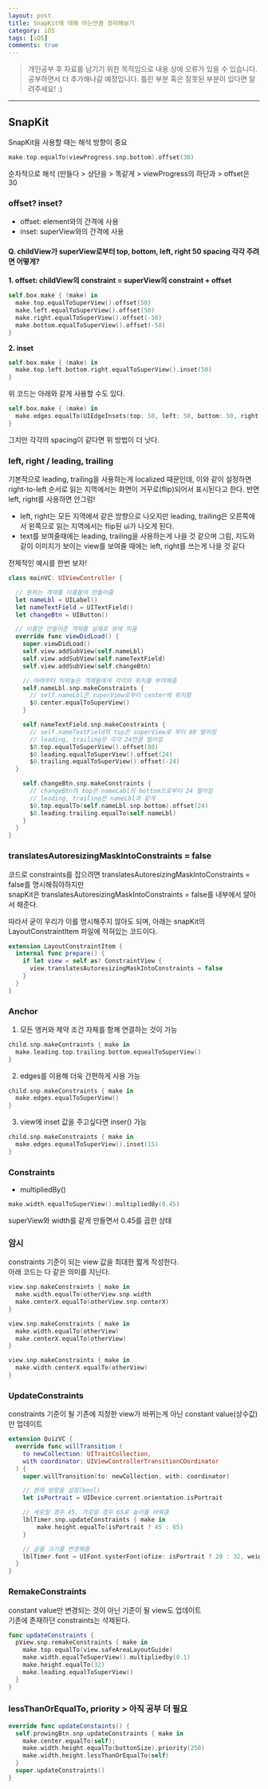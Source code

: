 ```yaml
---
layout: post
title: SnapKit에 대해 아는만큼 정리해보기 
category: iOS
tags: [iOS]
comments: true
---
```


> 개인공부 후 자료를 남기기 위한 목적임으로 내용 상에 오류가 있을 수 있습니다.    
공부하면서 더 추가해나갈 예정입니다. 틀린 부분 혹은 잘못된 부분이 있다면 알려주세요! :) 

<hr>

## SnapKit

SnapKit을 사용할 때는 해석 방향이 중요

```swift
make.top.equalTo(viewProgress.snp.bottom).offset(30)
```
순차적으로 해석 (만들다 > 상단을 > 똑같게 > viewProgress의 하단과 > offset은 30


### offset? inset?

- offset: element와의 간격에 사용
- inset: superView와의 간격에 사용

#### Q. childView가 superView로부터 top, bottom, left, right 50 spacing 각각 주려면 어떻게?

**1. offset: childView의 constraint = superView의 constraint + offset**

```swift 
self.box.make { (make) in 
  make.top.equalToSuperView().offset(50)
  make.left.equalToSuperView().offset(50)
  make.right.equalToSuperView().offset(-50)
  make.bottom.equalToSuperView().offset(-50)
}
```

**2. inset**

```swift 
self.box.make { (make) in
  make.top.left.bottom.right.equalToSuperView().inset(50)
}
```

위 코드는 아래와 같게 사용할 수도 있다.

```swift
self.box.make { (make) in
  make.edges.equalTo(UIEdgeInsets(top: 50, left: 50, bottom: 50, right: 50))
}
```
그치만 각각의 spacing이 같다면 위 방법이 더 낫다.


### left, right / leading, trailing 

기본적으로 leading, trailing을 사용하는게 localized 때문인데, 이와 같이 설정하면 right-to-left 순서로 읽는 지역에서는 화면이 거꾸로(flip)되어서 표시된다고 한다. 반면 left, right를 사용하면 안그럼!

- left, right는 모든 지역에서 같은 방향으로 나오지만 leading, trailing은 오른쪽에서 왼쪽으로 읽는 지역에서는 flip된 ui가 나오게 된다.
- text를 보여줄때에는 leading, trailing을 사용하는게 나을 것 같으며 그림, 지도와 같이 이미지가 보이는 view를 보여줄 때에는 left, right를 쓰는게 나을 것 같다

전체적인 예시를 한번 보자!

```swift
class mainVC: UIViewController {

  // 원하는 객채를 이름붙여 만들어줌 
  let nameLbl = UILabel()
  let nameTextField = UITextField()
  let changeBtn = UIButton()

  // 이름만 만들어준 객체를 실제로 뷰에 띄움 
  override func viewDidLoad() {
    super.viewDidLoad()
    self.view.addSubView(self.nameLbl)
    self.view.addSubView(self.nameTextField)
    self.view.addSubView(self.changeBtn)

    // 아래부터 띄워놓은 객체들에게 각각의 위치를 부여해줌
    self.nameLbl.snp.makeConstraints {
      // self.nameLbl은 superView로부터 center에 위치함 
      $0.center.equalToSuperView()
    }

    self.nameTextField.snp.makeConstraints {
      // self.nameTextField의 top은 superView로 부터 80 떨어짐
      // leading, trailing은 각각 24만큼 떨어짐 
      $0.top.equalToSuperView().offset(80)
      $0.leading.equalToSuperView().offset(24)
      $0.trailing.equalToSuperView().offset(-24)
  }

    self.changeBtn.snp.makeConstraints {
      // changeBtn의 top은 nameLabl의 bottom으로부터 24 떨어짐
      // leading, trailing은 nameLbl과 같게
      $0.top.equalTo(self.nameLbl.snp.bottom).offset(24)
      $0.leading.trailing.equalTo(self.nameLbl)
    }
  }
}
```


### translatesAutoresizingMaskIntoConstraints = false

코드로 constraints를 잡으려면 translatesAutoresizingMaskIntoConstraints = false를 명시해줘야하지만 <br>
snapKit은 translatesAutoresizingMaskIntoConstraints = false를 내부에서 알아서 해준다.

따라서 굳이 우리가 이를 명시해주지 않아도 되며, 아래는 snapKit의 LayoutConstraintItem 파일에 적혀있는 코드이다.

```swift 
extension LayoutConstraintItem {
  internal func prepare() {
    if let view = self as? ConstraintView {
      view.translatesAutoresizingMaskIntoConstraints = false
    }
  }
}
```


### Anchor

1. 모든 앵커와 제약 조건 자체를 함께 연결하는 것이 가능

```swift 
child.snp.makeContraints { make in 
  make.leading.top.trailing.bottom.equealToSuperView()
}
```

2. edges를 이용해 더욱 간편하게 사용 가능

```swift 
child.snp.makeConstraints { make in 
  make.edges.equalToSuperView()
}
```

3. view에 inset 값을 주고싶다면 inser() 가능

```swift 
child.snp.makeConstraints { make in 
  make.edges.equealToSuperView().inset(15)
}
```


### Constraints 

- multipliedBy()

```swift 
make.width.equalToSuperView().multipliedBy(0.45)
```
superView와 width를 같게 만들면서 0.45를 곱한 상태 


### 암시

constraints 기준이 되는 view 값을 최대한 짧게 작성한다.<br>
아래 코드는 다 같은 의미를 지닌다.

```swift 
view.snp.makeConstraints { make in 
  make.width.equalTo(otherView.snp.width
  make.centerX.equalTo(otherView.snp.centerX)
}

view.snp.makeConstraints { make in 
  make.width.equalTo(otherView)
  make.centerX.equalTo(otherView)
}

view.snp.makeConstraints { make in 
  make.width.centerX.equalTo(otherView)
}
```


### UpdateConstraints

constraints 기준이 될 기존에 지정한 view가 바뀌는게 아닌 constant value(상수값)만 업데이트

```swift 
extension QuizVC {
  override func willTransition (
    to newCollection: UITraitCollection,
    with coordinator: UIViewControllerTransitionCOordinator
  ) {
    super.willTransition(to: newCollection, with: coordinator)

    // 현재 방향을 설정(bool)
    let isPortrait = UIDevice.current.orientation.isPortrait

    // 세로일 경우 45, 가로일 경우 65로 높이를 바꿔줌
    lblTimer.snp.updateConstraints { make in 
        make.height.equalTo(isPortrait ? 45 : 65)
    }

    // 글꼴 크기를 변경해줌 
    lblTimer.font = UIFont.systerFont(ofize: isPortrait ? 20 : 32, weight: .light)
  }
} 
```


### RemakeConstraints

constant value만 변경되는 것이 아닌 기준이 될 view도 업데이트 <br>
기존에 존재하던 constraints는 삭제된다.

```swift 
func updateConstraints {
  pView.snp.remakeConstraints { make in 
    make.top.equalTo(view.safeAreaLayoutGuide)
    make.width.equalToSuperView().multipliedby(0.1)
    make.height.equalTo(32)
    make.leading.equalToSuperView()
  }
}
```


### lessThanOrEqualTo, priority > 아직 공부 더 필요

```swift 
override func updateConstaints() {
  self.prowingBtn.snp.updateConstraints { make in
    make.center.equalTo(self);
    make.width.height.equalTo(buttonSize).priority(250)
    make.width.height.lessThanOrEqualTo(self)
  }
  super.updateConstraints()
}
```
